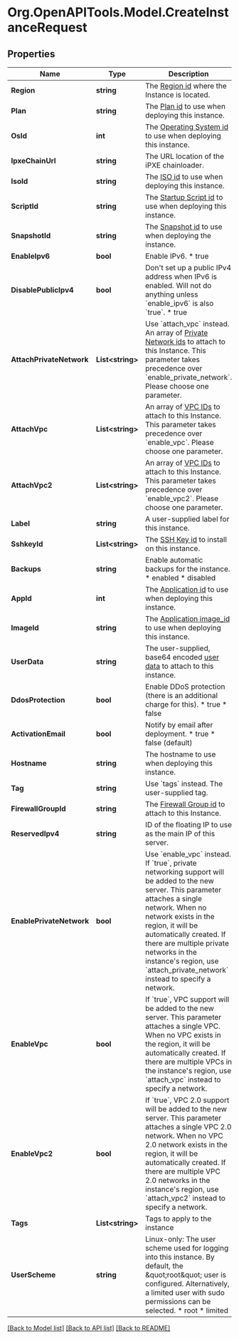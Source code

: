 # Org.OpenAPITools.Model.CreateInstanceRequest

## Properties

Name | Type | Description | Notes
------------ | ------------- | ------------- | -------------
**Region** | **string** | The [Region id](#operation/list-regions) where the Instance is located. | 
**Plan** | **string** | The [Plan id](#operation/list-plans) to use when deploying this instance. | 
**OsId** | **int** | The [Operating System id](#operation/list-os) to use when deploying this instance. | [optional] 
**IpxeChainUrl** | **string** | The URL location of the iPXE chainloader. | [optional] 
**IsoId** | **string** | The [ISO id](#operation/list-isos) to use when deploying this instance. | [optional] 
**ScriptId** | **string** | The [Startup Script id](#operation/list-startup-scripts) to use when deploying this instance. | [optional] 
**SnapshotId** | **string** | The [Snapshot id](#operation/list-snapshots) to use when deploying the instance. | [optional] 
**EnableIpv6** | **bool** | Enable IPv6.  * true | [optional] 
**DisablePublicIpv4** | **bool** | Don&#39;t set up a public IPv4 address when IPv6 is enabled. Will not do anything unless &#x60;enable_ipv6&#x60; is also &#x60;true&#x60;.  * true | [optional] 
**AttachPrivateNetwork** | **List&lt;string&gt;** | Use &#x60;attach_vpc&#x60; instead. An array of [Private Network ids](#operation/list-networks) to attach to this Instance. This parameter takes precedence over &#x60;enable_private_network&#x60;. Please choose one parameter. | [optional] 
**AttachVpc** | **List&lt;string&gt;** | An array of [VPC IDs](#operation/list-vpcs) to attach to this Instance. This parameter takes precedence over &#x60;enable_vpc&#x60;. Please choose one parameter. | [optional] 
**AttachVpc2** | **List&lt;string&gt;** | An array of [VPC IDs](#operation/list-vpc2) to attach to this Instance. This parameter takes precedence over &#x60;enable_vpc2&#x60;. Please choose one parameter. | [optional] 
**Label** | **string** | A user-supplied label for this instance. | [optional] 
**SshkeyId** | **List&lt;string&gt;** | The [SSH Key id](#operation/list-ssh-keys) to install on this instance. | [optional] 
**Backups** | **string** | Enable automatic backups for the instance.  * enabled * disabled | [optional] 
**AppId** | **int** | The [Application id](#operation/list-applications) to use when deploying this instance. | [optional] 
**ImageId** | **string** | The [Application image_id](#operation/list-applications) to use when deploying this instance. | [optional] 
**UserData** | **string** | The user-supplied, base64 encoded [user data](https://www.vultr.com/docs/manage-instance-user-data-with-the-vultr-metadata-api/) to attach to this instance. | [optional] 
**DdosProtection** | **bool** | Enable DDoS protection (there is an additional charge for this).  * true * false | [optional] 
**ActivationEmail** | **bool** | Notify by email after deployment.  * true * false (default) | [optional] 
**Hostname** | **string** | The hostname to use when deploying this instance. | [optional] 
**Tag** | **string** | Use &#x60;tags&#x60; instead. The user-supplied tag. | [optional] 
**FirewallGroupId** | **string** | The [Firewall Group id](#operation/list-firewall-groups) to attach to this Instance. | [optional] 
**ReservedIpv4** | **string** | ID of the floating IP to use as the main IP of this server. | [optional] 
**EnablePrivateNetwork** | **bool** | Use &#x60;enable_vpc&#x60; instead.  If &#x60;true&#x60;, private networking support will be added to the new server.  This parameter attaches a single network. When no network exists in the region, it will be automatically created.  If there are multiple private networks in the instance&#39;s region, use &#x60;attach_private_network&#x60; instead to specify a network. | [optional] 
**EnableVpc** | **bool** | If &#x60;true&#x60;, VPC support will be added to the new server.  This parameter attaches a single VPC. When no VPC exists in the region, it will be automatically created.  If there are multiple VPCs in the instance&#39;s region, use &#x60;attach_vpc&#x60; instead to specify a network. | [optional] 
**EnableVpc2** | **bool** | If &#x60;true&#x60;, VPC 2.0 support will be added to the new server.  This parameter attaches a single VPC 2.0 network. When no VPC 2.0 network exists in the region, it will be automatically created.  If there are multiple VPC 2.0 networks in the instance&#39;s region, use &#x60;attach_vpc2&#x60; instead to specify a network. | [optional] 
**Tags** | **List&lt;string&gt;** | Tags to apply to the instance | [optional] 
**UserScheme** | **string** | Linux-only: The user scheme used for logging into this instance. By default, the \&quot;root\&quot; user is configured. Alternatively, a limited user with sudo permissions can be selected.  * root * limited | [optional] 

[[Back to Model list]](../README.md#documentation-for-models) [[Back to API list]](../README.md#documentation-for-api-endpoints) [[Back to README]](../README.md)

